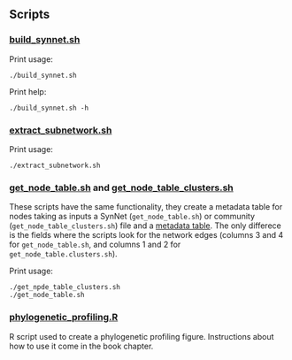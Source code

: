 ## Scripts

### [build_synnet.sh](./build_synnet.sh)


Print usage:

    ./build_synnet.sh

Print help:

    ./build_synnet.sh -h

### [extract_subnetwork.sh](./extract_subnetwork.sh)

Print usage:

    ./extract_subnetwork.sh
    
### [get_node_table.sh](./get_node_table.sh) and [get_node_table_clusters.sh](./get_node_table_clusters.sh)

These scripts have the same functionality, they create a metadata table for nodes taking as inputs a SynNet (`get_node_table.sh`) or community (`get_node_table_clusters.sh`) file and a [metadata table](../files/nodes_metadata.csv). The only differece is the fields where the scripts look for the network edges (columns 3 and 4 for `get_node_table.sh`, and columns 1 and 2 for `get_node_table.clusters.sh`).

Print usage:

    ./get_npde_table_clusters.sh
    ./get_node_table.sh

### [phylogenetic_profiling.R](./phylogenetic_profiling.R)

R script used to create a phylogenetic profiling figure. Instructions about how to use it come in the book chapter.

